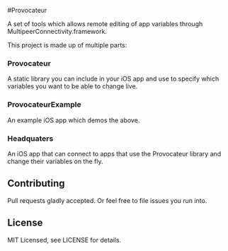 #Provocateur

A set of tools which allows remote editing of app variables through MultipeerConnectivity.framework.

This project is made up of multiple parts:

### Provocateur
A static library you can include in your iOS app and use to specify which variables you want to be able to change live.

### ProvocateurExample
An example iOS app which demos the above.

### Headquaters
An iOS app that can connect to apps that use the Provocateur library and change their variables on the fly.


## Contributing

Pull requests gladly accepted. Or feel free to file issues you run into.

## License

MIT Licensed, see LICENSE for details.